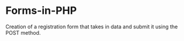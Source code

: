 # Forms-in-PHP
Creation of a registration form that takes in data and submit it using the POST method.
